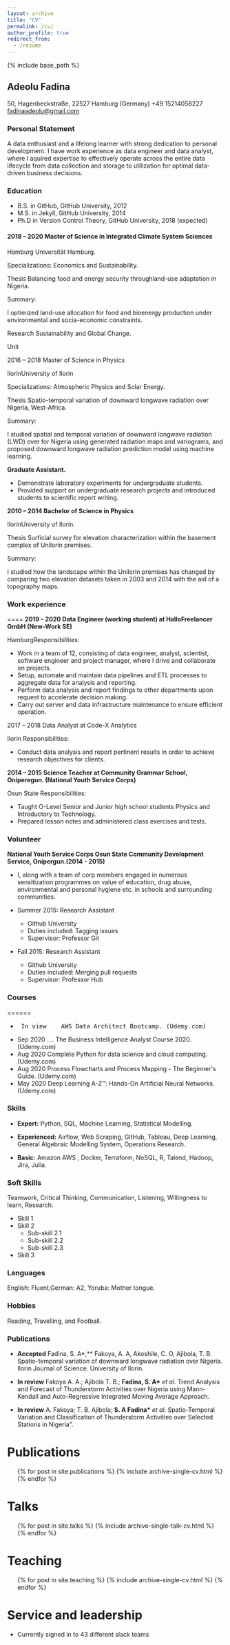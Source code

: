 ```yaml
---
layout: archive
title: "CV"
permalink: /cv/
author_profile: true
redirect_from:
  - /resume
---
```


{% include base_path %}
## Adeolu Fadina
50, Hagenbeckstraße, 22527 Hamburg (Germany)
+49 15214058227 
fadinaadeolu@gmail.com


### Personal Statement


A data enthusiast and a lifelong learner with strong dedication to personal development. I have work experience as data engineer and data analyst, where I aquired expertise to effectively operate across the entire data lifecycle from data collection and storage to utilization for optimal data-driven business decisions.


### Education

* B.S. in GitHub, GitHub University, 2012
* M.S. in Jekyll, GitHub University, 2014
* Ph.D in Version Control Theory, GitHub University, 2018 (expected)

#### 2018 – 2020     Master of Science in Integrated Climate System Sciences

Hamburg             Universität Hamburg.

Specializations: Economics and Sustainability.

Thesis Balancing food and energy security throughland-use adaptation in Nigeria.

Summary:

I optimized land-use allocation for food and bioenergy production under environmental and socia-economic constraints.

Research Sustainability and Global Change.

Unit

2016 – 2018 Master of Science in Physics

IlorinUniversity of Ilorin

Specializations: Atmospheric Physics and Solar Energy.

Thesis Spatio-temporal variation of downward longwave radiation over Nigeria, West-Africa.

Summary:

I studied spatial and temporal variation of downward longwave radiation (LWD) over for Nigeria using generated radiation maps and variograms, and proposed downward longwave radiation prediction model using machine learning.

**Graduate Assistant.**

- Demonstrate laboratory experiments for undergraduate students.
- Provided support on undergraduate research projects and introduced students to scientific report writing.

**2010 – 2014 Bachelor of Science in Physics**

IlorinUniversity of Ilorin.

Thesis Surficial survey for elevation characterization within the basement complex of Unilorin premises.

Summary:

I studied how the landscape within the Unilorin premises has changed by comparing two elevation datasets taken in 2003 and 2014 with the aid of a topography maps.

### Work experience
====
**2019 – 2020 Data Engineer (working student) at HalloFreelancer GmbH (New-Work SE)**

HamburgResponsibilities:

- Work in a team of 12, consisting of data engineer, analyst, scientist, software engineer and project manager, where I drive and collaborate on projects.
- Setup, automate and maintain data pipelines and ETL processes to aggregate data for analysis and reporting.
- Perform data analysis and report findings to other departments upon request to accelerate decision making.
- Carry out server and data infrastructure maintenance to ensure efficient operation.

2017 – 2018 Data Analyst at Code-X Analytics

Ilorin Responsibilities:

- Conduct data analysis and report pertinent results in order to achieve research objectives for clients.

**2014 – 2015 Science Teacher at Community Grammar School, Oniperegun. (National Youth Service Corps)**

Osun State Responsibilities:

- Taught O-Level Senior and Junior high school students Physics and Introductory to Technology.
- Prepared lesson notes and administered class exercises and tests.

### Volunteer

**National Youth Service Corps Osun State Community Development Service, Onipergun.(2014 - 2015)**

- I, along with a team of corp members engaged in numerous sensitization programmes on value of education, drug abuse, environmental and personal hygiene etc. in schools and surrounding communities.

* Summer 2015: Research Assistant
  * Github University
  * Duties included: Tagging issues
  * Supervisor: Professor Git

* Fall 2015: Research Assistant
  * Github University
  * Duties included: Merging pull requests
  * Supervisor: Professor Hub
  
### Courses
======
- <pre> In view    AWS Data Architect Bootcamp. (Udemy.com) </pre>
- Sep 2020 .... The Business Intelligence Analyst Course 2020. (Udemy.com)
- Aug 2020 Complete Python for data science and cloud computing. (Udemy.com)
- Aug 2020 Process Flowcharts and Process Mapping - The Beginner&#39;s Guide. (Udemy.com)
- May 2020 Deep Learning A-Z™: Hands-On Artificial Neural Networks. (Udemy.com)

### Skills

- **Expert:** Python, SQL, Machine Learning, Statistical Modelling.

- **Experienced:** Airflow, Web Scraping, GitHub, Tableau, Deep Learning, General Algebraic Modelling System, Operations Research.

- **Basic:** Amazon AWS , Docker, Terraform, NoSQL, R, Talend, Hadoop, Jira, Julia.

### Soft Skills 
Teamwork, Critical Thinking, Communication, Listening, Willingness to learn, Research.

* Skill 1
* Skill 2
  * Sub-skill 2.1
  * Sub-skill 2.2
  * Sub-skill 2.3
* Skill 3


### Languages 
English: Fluent,German: A2, Yoruba: Mother tongue.

### Hobbies 
Reading, Travelling, and Football.

### Publications

- **Accepted** Fadina, S. A\*,** Fakoya, A. A, Akoshile, C. O, Ajibola, T. B. Spatio-temporal variation of downward longwave radiation over Nigeria. Ilorin Journal of Science. University of Ilorin.

- **In review** Fakoya A. A.; Ajibola T. B.; **Fadina, S. A\*** _et al._ Trend Analysis and Forecast of Thunderstorm Activities over Nigeria using Mann-Kendall and Auto-Regressive Integrated Moving Average Approach.

- **In review** A. Fakoya; T. B. Ajibola; **S. A Fadina\*** _et al_. Spatio-Temporal Variation and Classification of Thunderstorm Activities over Selected Stations in Nigeria&quot;.

Publications
======
  <ul>{% for post in site.publications %}
    {% include archive-single-cv.html %}
  {% endfor %}</ul>
  
Talks
======
  <ul>{% for post in site.talks %}
    {% include archive-single-talk-cv.html %}
  {% endfor %}</ul>
  
Teaching
======
  <ul>{% for post in site.teaching %}
    {% include archive-single-cv.html %}
  {% endfor %}</ul>
  
Service and leadership
======
* Currently signed in to 43 different slack teams

